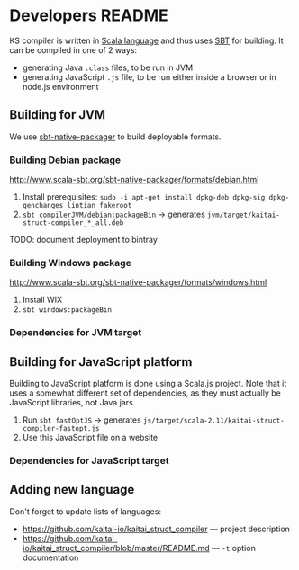 # Developers README

KS compiler is written in [Scala language] and thus uses [SBT] for
building. It can be compiled in one of 2 ways:

* generating Java `.class` files, to be run in JVM
* generating JavaScript `.js` file, to be run either inside a browser or
  in node.js environment

[Scala language]: http://www.scala-lang.org/
[SBT]: http://www.scala-sbt.org/

## Building for JVM

We use [sbt-native-packager] to build deployable formats.

[sbt-native-packager]: http://www.scala-sbt.org/sbt-native-packager/

### Building Debian package

http://www.scala-sbt.org/sbt-native-packager/formats/debian.html

1. Install prerequisites: `sudo -i apt-get install dpkg-deb dpkg-sig dpkg-genchanges lintian fakeroot`
2. `sbt compilerJVM/debian:packageBin` -> generates `jvm/target/kaitai-struct-compiler_*_all.deb`

TODO: document deployment to bintray

### Building Windows package

http://www.scala-sbt.org/sbt-native-packager/formats/windows.html

1. Install WIX
2. `sbt windows:packageBin`

### Dependencies for JVM target

## Building for JavaScript platform

Building to JavaScript platform is done using a Scala.js project. Note
that it uses a somewhat different set of dependencies, as they must
actually be JavaScript libraries, not Java jars.

1. Run `sbt fastOptJS` -> generates `js/target/scala-2.11/kaitai-struct-compiler-fastopt.js`
2. Use this JavaScript file on a website

### Dependencies for JavaScript target

## Adding new language

Don't forget to update lists of languages:

* https://github.com/kaitai-io/kaitai_struct_compiler — project description
* https://github.com/kaitai-io/kaitai_struct_compiler/blob/master/README.md — `-t` option documentation
